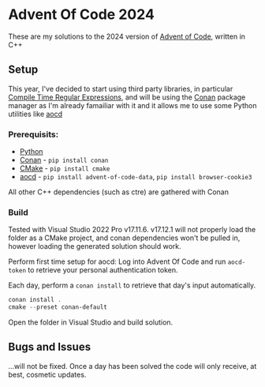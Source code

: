 # Advent Of Code 2024

These are my solutions to the 2024 version of [Advent of Code](https://adventofcode.com/), written in C++

## Setup

This year, I've decided to start using third party libraries, in particular [Compile Time Regular Expressions](https://github.com/hanickadot/compile-time-regular-expressions),
and will be using the [Conan](https://conan.io/) package manager as I'm already famailiar with it and it allows me to use some Python utilities like [aocd](https://github.com/wimglenn/advent-of-code-data)

### Prerequisits:

- [Python](https://www.python.org/)
- [Conan](https://conan.io/) - `pip install conan`
- [CMake](https://cmake.org/) - `pip install cmake`
- [aocd](https://github.com/wimglenn/advent-of-code-data) - `pip install advent-of-code-data`, `pip install browser-cookie3`

All other C++ dependencies (such as ctre) are gathered with Conan

### Build

Tested with Visual Studio 2022 Pro v17.11.6.  v17.12.1 will not properly load the folder as a CMake project, and conan dependencies won't be pulled in, however loading the generated solution should work.

Perform first time setup for aocd:  Log into Advent Of Code and run `aocd-token` to retrieve your personal authentication token.

Each day, perform a `conan install` to retrieve that day's input automatically.

```powershell
conan install .
cmake --preset conan-default
```

Open the folder in Visual Studio and build solution.

## Bugs and Issues

...will not be fixed.  Once a day has been solved the code will only receive, at best, cosmetic updates.
